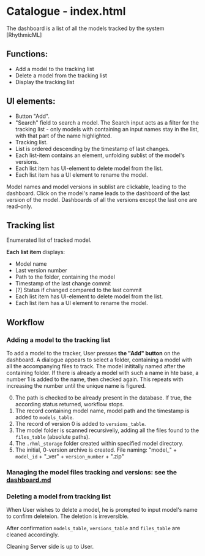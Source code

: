 # Catalogue - index.html

The dashboard is a list of all the models tracked by the system [RhythmicML]

## Functions:

+ Add a model to the tracking list
+ Delete a model from the tracking list
+ Display the tracking list


## UI elements:

+ Button "Add".
+ "Search" field to search a model.
    The Search input acts as a filter for the tracking list - only models with containing an input names stay in the list, with that part of the name highlighted.
+ Tracking list.
+ List is ordered descending by the timestamp of last changes.
+ Each list-item contains an element, unfolding sublist of the model's versions.
+ Each list item has UI-element to delete model from the list.
+ Each list item has a UI element to rename the model.

Model names and model versions in sublist are clickable, leading to the dashboard.
Click on the model's name leads to the dashboard of the last version of the model.
Dashboards of all the versions except the last one are read-only.

## Tracking list

Enumerated list of tracked model.

**Each list item** displays:
+ Model name
+ Last version number
+ Path to the folder, containing the model
+ Timestamp of the last change commit
+ [?] Status if changed compared to the last commit
+ Each list item has UI-element to delete model from the list.
+ Each list item has a UI element to rename the model.

## Workflow

### Adding a model to the tracking list
To add a model to the tracker, User presses **the "Add" button** on the dashboard. A dialogue appears to select a folder, containing a model with all the accompanying files to track. The model inititally named after the containing folder. If there is already a model with such a name in hte base, a number **1** is added to the name, then checked again. This repeats with increasing the number until the unique name is figured. 

0. The path is checked to be already present in the database. If true, the according status returned, workflow stops.
1. The record containing model name, model path and the timestamp is added to `models_table`.
2. The record of version 0 is added to `versions_table`.
3. The model folder is scanned recursiveliy, adding all the files found to the `files_table` (absolute paths). 
4. The `.rhml_storage` folder created within specified model directory.
5. The initial, 0-version archive is created.
    File naming: "model_" + `model_id` + "_ver" + `version_number` + ".zip" 


### Managing the model files tracking and versions: see the [dashboard.md](dashboard.md)

### Deleting a model from tracking list
When User wishes to delete a model, he is prompted to input model's name to confirm deleteion. The deletion is irreversible.

After confirmation `models_table`, `versions_table` and `files_table` are cleaned accordingly.

Cleaning Server side is up to User.
